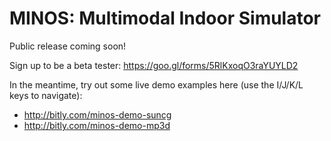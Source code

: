 # MINOS: Multimodal Indoor Simulator

Public release coming soon!

Sign up to be a beta tester: https://goo.gl/forms/5RlKxoqO3raYUYLD2

In the meantime, try out some live demo examples here (use the I/J/K/L keys to navigate):
- http://bitly.com/minos-demo-suncg
- http://bitly.com/minos-demo-mp3d
